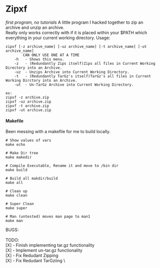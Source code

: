 # Zipxf
*first program, no tutorials*
A little program I hacked together to zip an archive and unzip an archive. \
Really only works correctly with if it is placed within your $PATH which everything in your current working directory.
Usage:
```
zipxf [-z archive_name] [-uz archive_name] [-t archive_name] [-ut archive_name]
        CAN ONLY USE ONE AT A TIME
    -h   - Shows this menu.
    -z   - (Redundantly Zips itself)Zips all files in Current Working Directory into an Archive.
    -uz  - Unzips Archive into Current Working Directory.
    -t   - (Redundantly TarGz's itself)TarGz's all files in Current Working Dirctory into an Archive.
    -ut  - Un-TarGz Archive into Current Working Directory.

ex:
zipxf -z archive.zip
zipxf -uz archive.zip
zipxf -t archive.zip
zipxf -ut archive.zip
```

#### Makefile
Been messing with a makefile for me to build locally.
```
# Show values of vars
make echo

# Make Dir tree
make makedir

# Compile Executable, Rename it and move to /bin dir
make build

# Build all makdir/build
make all

# Clean up
make clean

# Super Clean
make super

# Man (untested) moves man page to man1
make man
```
BUGS: \
 \
TODO: \
[X] - Finish implementing tar.gz functionality \
[X] - Implement un-tar.gz functionality \
[X] - Fix Redudant Zipping \
[X] - Fix Redudant TarGziing \
